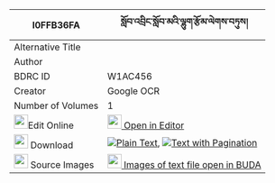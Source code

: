 |I0FFB36FA|སློབ་འབྲིང་སློབ་མའི་ལྷུག་རྩོམ་ལེགས་བཏུས། 
| --- | --- 
|Alternative Title |
|Author | 
|BDRC ID | W1AC456
|Creator | Google OCR
|Number of Volumes| 1
|<img width="25" src="https://img.icons8.com/color/25/000000/edit-property.png">Edit Online| [<img width="25" src="https://avatars.githubusercontent.com/u/45091458?s=200&v=4"> Open in Editor](http://editor.openpecha.org/I0FFB36FA)
|<img width="25" src="https://img.icons8.com/fluent/48/000000/download-2.png"/>  Download | [![](https://img.icons8.com/color/20/000000/txt.png)Plain Text](https://github.com/Openpecha/I0FFB36FA/releases/download/v1/lob_dring_lobma_i_lhuk_tsom_le_plain_I0FFB36FA.zip), [![](https://img.icons8.com/color/20/000000/txt.png)Text with Pagination](https://github.com/Openpecha/I0FFB36FA/releases/download/v1/lob_dring_lobma_i_lhuk_tsom_le_pages_I0FFB36FA.zip)
|<img width="25" src="https://img.icons8.com/plasticine/100/000000/pictures-folder.png"/>  Source Images | [<img width="25" src="https://library.bdrc.io/icons/BUDA-small.svg"> Images of text file open in BUDA](https://library.bdrc.io/show/bdr:W1AC456)